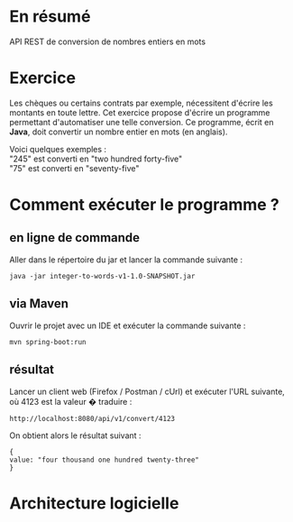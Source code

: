 # En résumé
API REST de conversion de nombres entiers en mots

# Exercice 
Les chèques ou certains contrats par exemple, nécessitent d'écrire les montants en toute lettre.
Cet exercice propose d'écrire un programme permettant d'automatiser une telle conversion.
Ce programme, écrit en **Java**, doit convertir un nombre entier en mots (en anglais).


Voici quelques exemples :  
"245" est converti en "two hundred forty-five"  
"75" est converti en "seventy-five"  

# Comment exécuter le programme ?
## en ligne de commande

Aller dans le répertoire du jar et lancer la commande suivante :
```
java -jar integer-to-words-v1-1.0-SNAPSHOT.jar
```

## via Maven
Ouvrir le projet avec un IDE et exécuter la commande suivante :
```
mvn spring-boot:run
```

## résultat
Lancer un client web (Firefox / Postman / cUrl) et exécuter l'URL suivante, où 4123 est la valeur � traduire :
```
http://localhost:8080/api/v1/convert/4123
```

On obtient alors le résultat suivant :
```
{
value: "four thousand one hundred twenty-three"
}
```

# Architecture logicielle



